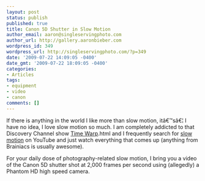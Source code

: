 ```yaml
---
layout: post
status: publish
published: true
title: Canon 5D Shutter in Slow Motion
author_email: aaron@singleservingphoto.com
author_url: http://gallery.aaronbieber.com
wordpress_id: 349
wordpress_url: http://singleservingphoto.com/?p=349
date: '2009-07-22 14:09:05 -0400'
date_gmt: '2009-07-22 18:09:05 -0400'
categories:
- Articles
tags:
- equipment
- video
- canon
comments: []
---
```

If there is anything in the world I like more than slow motion,
itâ€™sâ€¦ I have no idea, I love slow motion so much. I am completely
addicted to that Discovery Channel show [Time
Warp](http://dsc.discovery.com/tv/time-warp/time-warp).html and I
frequently search for [slow
motion](http://www.youtube.com/results?search_query=slow+motion&search_type=&aq=f)
on YouTube and just watch everything that comes up (anything from
Brainiacs is usually awesome).

For your daily dose of photography-related slow motion, I bring you a
video of the Canon 5D shutter shot at 2,000 frames per second using
(allegedly) a Phantom HD high speed camera.


